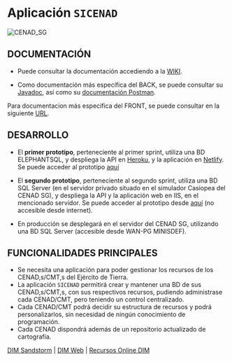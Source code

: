 # Aplicación `SICENAD` 

![CENAD_SG](./frontend/src/assets/ESCUDO_CENAD_pequeño.jpg)

## DOCUMENTACIÓN

- Puede consultar la documentación accediendo a la [WIKI](https://git.institutomilitar.com/sicenad/sicenad/wikis/home).

- Como documentación más específica del BACK, se puede consultar su [Javadoc](https://sicenad.github.io/sicenad_backend_javadoc_documentation/), así como su [documentación Postman](https://documenter.getpostman.com/view/15313739/UVByHpXD).

Para documentacion más especifica del FRONT, se puede consultar en la siguiente [URL](https://sicenad.github.io/sicenad_frontend_documentation/).

## DESARROLLO

- El **primer prototipo**, perteneciente al primer sprint, utiliza una BD ELEPHANTSQL, y despliega la API en [Heroku](https://www.heroku.com/), y la aplicación en [Netlify](https://www.netlify.com/). Se puede acceder al prototipo [aquí](https://sicenad.netlify.app/)

- El **segundo prototipo**, perteneciente al segundo sprint, utiliza una BD SQL Server (en el servidor privado situado en el simulador Casiopea del CENAD SG), y despliega la API y la aplicación web en IIS, en el mencionado servidor. Se puede acceder al prototipo desde [aquí](http://192.168.100.199/sicenad) (no accesible desde internet). 

- En producción se desplegará en el servidor del CENAD SG, utilizando una BD SQL Server (accesible desde WAN-PG MINISDEF).

## FUNCIONALIDADES PRINCIPALES

- Se necesita una aplicación para poder gestionar los recursos de los CENAD,s/CMT,s del Ejército de Tierra.  
- La aplicación `SICENAD` permitirá crear y mantener una BD de sus CENAD,s/CMT,s, con sus respectivos recursos, pudiendo administrase cada CENAD/CMT, pero teniendo un control centralizado.
- Cada CENAD/CMT podrá decidir su estructura de recursos y podrá personalizarlos, sin necesidad de ningún conocimiento de programación.
- Cada CENAD dispondrá además de un repositorio actualizado de cartografía.

[DIM Sandstorm](https://dim.institutomilitar.com/) |  [DIM Web](https://web.institutomilitar.com/) | [Recursos Online DIM](https://web.institutomilitar.com/recursos-online.html)